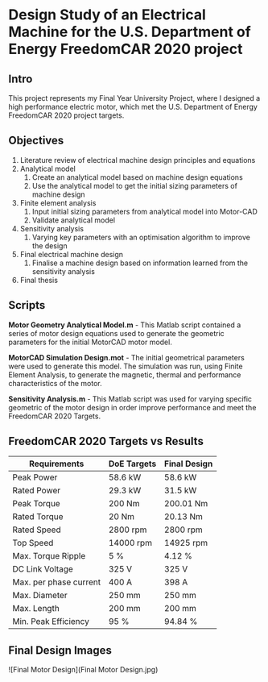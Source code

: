 # Design Study of an Electrical Machine for the U.S. Department of Energy FreedomCAR 2020 project

Intro
---

This project represents my Final Year University Project, where I designed a high performance electric motor, which met the U.S. Department of Energy FreedomCAR 2020 project targets.

Objectives
---

1. Literature review of electrical machine design principles and equations 
1. Analytical model
   1. Create an analytical model based on machine design equations 
   1. Use the analytical model to get the initial sizing parameters of machine design
1. Finite element analysis
   1. Input initial sizing parameters from analytical model into Motor-CAD
   1. Validate analytical model
1. Sensitivity analysis
   1. Varying key parameters with an optimisation algorithm to improve the design 
1. Final electrical machine design
   1. Finalise a machine design based on information learned from the sensitivity analysis  
1. Final thesis

Scripts
---

__Motor Geometry Analytical Model.m__ - This Matlab script contained a series of motor design equations used to generate the geometric parameters for the initial MotorCAD motor model.

__MotorCAD Simulation Design.mot__ - The initial geometrical parameters were used to generate this model. The simulation was run, using Finite Element Analysis, to generate the magnetic, thermal and performance characteristics of the motor. 

__Sensitivity Analysis.m__ - This Matlab script was used for varying specific geometric of the motor design in order improve performance and meet the FreedomCAR 2020 Targets.

FreedomCAR 2020 Targets vs Results
---

Requirements | DoE Targets | Final Design
------------ | ------------- | -------------
Peak Power | 58.6 kW | 58.6 kW
Rated Power | 29.3 kW | 31.5 kW
Peak Torque | 200 Nm | 200.01 Nm
Rated Torque | 20 Nm | 20.13 Nm
Rated Speed | 2800 rpm | 2800 rpm
Top Speed | 14000 rpm | 14925 rpm
Max. Torque Ripple  | 5 % | 4.12 %
DC Link Voltage | 325 V | 325 V
Max. per phase current | 400 A | 398 A
Max. Diameter | 250 mm | 250 mm
Max. Length | 200 mm | 200 mm
Min. Peak Efficiency  | 95 % | 94.84 %

Final Design Images
---

![Final Motor Design](Final Motor Design.jpg)
